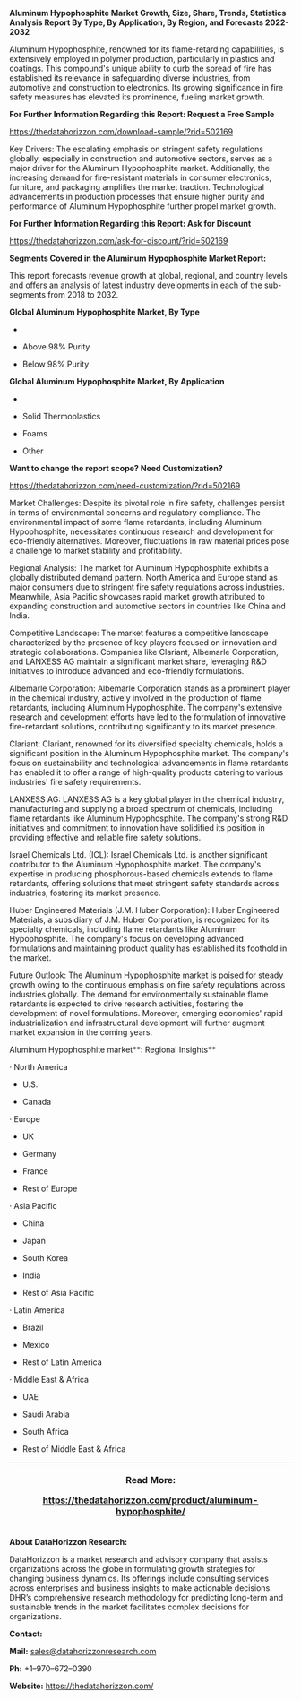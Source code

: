 **Aluminum Hypophosphite Market Growth, Size, Share, Trends, Statistics
Analysis Report By Type, By Application, By Region, and Forecasts
2022-2032**

Aluminum Hypophosphite, renowned for its flame-retarding capabilities,
is extensively employed in polymer production, particularly in plastics
and coatings. This compound's unique ability to curb the spread of fire
has established its relevance in safeguarding diverse industries, from
automotive and construction to electronics. Its growing significance in
fire safety measures has elevated its prominence, fueling market growth.

**For Further Information Regarding this Report: Request a Free Sample**

<https://thedatahorizzon.com/download-sample/?rid=502169>

Key Drivers: The escalating emphasis on stringent safety regulations
globally, especially in construction and automotive sectors, serves as a
major driver for the Aluminum Hypophosphite market. Additionally, the
increasing demand for fire-resistant materials in consumer electronics,
furniture, and packaging amplifies the market traction. Technological
advancements in production processes that ensure higher purity and
performance of Aluminum Hypophosphite further propel market growth.

**For Further Information Regarding this Report: Ask for Discount**

<https://thedatahorizzon.com/ask-for-discount/?rid=502169>

**Segments Covered in the Aluminum Hypophosphite Market Report:**

This report forecasts revenue growth at global, regional, and country
levels and offers an analysis of latest industry developments in each of
the sub-segments from 2018 to 2032.

**Global Aluminum Hypophosphite Market, By Type**

-   

-   Above 98% Purity

-   Below 98% Purity

**Global Aluminum Hypophosphite Market, By Application**

-   

-   Solid Thermoplastics

-   Foams

-   Other

**Want to change the report scope? Need Customization?**

<https://thedatahorizzon.com/need-customization/?rid=502169>

Market Challenges: Despite its pivotal role in fire safety, challenges
persist in terms of environmental concerns and regulatory compliance.
The environmental impact of some flame retardants, including Aluminum
Hypophosphite, necessitates continuous research and development for
eco-friendly alternatives. Moreover, fluctuations in raw material prices
pose a challenge to market stability and profitability.

Regional Analysis: The market for Aluminum Hypophosphite exhibits a
globally distributed demand pattern. North America and Europe stand as
major consumers due to stringent fire safety regulations across
industries. Meanwhile, Asia Pacific showcases rapid market growth
attributed to expanding construction and automotive sectors in countries
like China and India.

Competitive Landscape: The market features a competitive landscape
characterized by the presence of key players focused on innovation and
strategic collaborations. Companies like Clariant, Albemarle
Corporation, and LANXESS AG maintain a significant market share,
leveraging R&D initiatives to introduce advanced and eco-friendly
formulations.

Albemarle Corporation: Albemarle Corporation stands as a prominent
player in the chemical industry, actively involved in the production of
flame retardants, including Aluminum Hypophosphite. The company's
extensive research and development efforts have led to the formulation
of innovative fire-retardant solutions, contributing significantly to
its market presence.

Clariant: Clariant, renowned for its diversified specialty chemicals,
holds a significant position in the Aluminum Hypophosphite market. The
company's focus on sustainability and technological advancements in
flame retardants has enabled it to offer a range of high-quality
products catering to various industries' fire safety requirements.

LANXESS AG: LANXESS AG is a key global player in the chemical industry,
manufacturing and supplying a broad spectrum of chemicals, including
flame retardants like Aluminum Hypophosphite. The company's strong R&D
initiatives and commitment to innovation have solidified its position in
providing effective and reliable fire safety solutions.

Israel Chemicals Ltd. (ICL): Israel Chemicals Ltd. is another
significant contributor to the Aluminum Hypophosphite market. The
company's expertise in producing phosphorous-based chemicals extends to
flame retardants, offering solutions that meet stringent safety
standards across industries, fostering its market presence.

Huber Engineered Materials (J.M. Huber Corporation): Huber Engineered
Materials, a subsidiary of J.M. Huber Corporation, is recognized for its
specialty chemicals, including flame retardants like Aluminum
Hypophosphite. The company's focus on developing advanced formulations
and maintaining product quality has established its foothold in the
market.

Future Outlook: The Aluminum Hypophosphite market is poised for steady
growth owing to the continuous emphasis on fire safety regulations
across industries globally. The demand for environmentally sustainable
flame retardants is expected to drive research activities, fostering the
development of novel formulations. Moreover, emerging economies' rapid
industrialization and infrastructural development will further augment
market expansion in the coming years.

Aluminum Hypophosphite market**: Regional Insights**

· North America

-   U.S.

-   Canada

· Europe

-   UK

-   Germany

-   France

-   Rest of Europe

· Asia Pacific

-   China

-   Japan

-   South Korea

-   India

-   Rest of Asia Pacific

· Latin America

-   Brazil

-   Mexico

-   Rest of Latin America

· Middle East & Africa

-   UAE

-   Saudi Arabia

-   South Africa

-   Rest of Middle East & Africa

<table>
<colgroup>
<col style="width: 100%" />
</colgroup>
<thead>
<tr class="header">
<th><p><strong>Read More:</strong></p>
<p><a href="https://thedatahorizzon.com/product/aluminum-hypophosphite/">https://thedatahorizzon.com/product/aluminum-hypophosphite/</a></p></th>
</tr>
</thead>
<tbody>
</tbody>
</table>

**About DataHorizzon Research:**

DataHorizzon is a market research and advisory company that assists
organizations across the globe in formulating growth strategies for
changing business dynamics. Its offerings include consulting services
across enterprises and business insights to make actionable decisions.
DHR’s comprehensive research methodology for predicting long-term and
sustainable trends in the market facilitates complex decisions for
organizations.

**Contact:**

**Mail:** <sales@datahorizzonresearch.com>

**Ph:** +1–970–672–0390

**Website:** <https://thedatahorizzon.com/>
